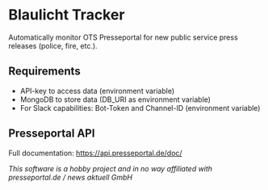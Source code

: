 # Blaulicht Tracker
Automatically monitor OTS Presseportal for new public service press releases (police, fire, etc.).

## Requirements
- API-key to access data (environment variable)
- MongoDB to store data (DB_URI as environment variable)
- For Slack capabilities: Bot-Token and Channel-ID (environment variable)

## Presseportal API
Full documentation: https://api.presseportal.de/doc/

*This software is a hobby project and in no way affiliated with presseportal.de / news aktuell GmbH*